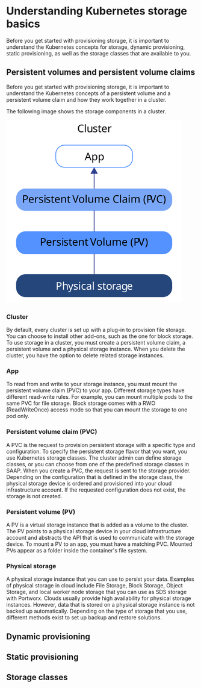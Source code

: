 # Understanding Kubernetes storage basics

Before you get started with provisioning storage, it is important to understand the Kubernetes concepts for storage, dynamic provisioning, static provisioning, as well as the storage classes that are available to you.

## Persistent volumes and persistent volume claims

Before you get started with provisioning storage, it is important to understand the Kubernetes concepts of a persistent volume and a persistent volume claim and how they work together in a cluster.

The following image shows the storage components in a cluster.

![Storage components in a cluster](images/cs_storage_pvc_pv.svg)

### Cluster

By default, every cluster is set up with a plug-in to provision file storage. You can choose to install other add-ons, such as the one for block storage. To use storage in a cluster, you must create a persistent volume claim, a persistent volume and a physical storage instance. When you delete the cluster, you have the option to delete related storage instances.

### App

To read from and write to your storage instance, you must mount the persistent volume claim (PVC) to your app. Different storage types have different read-write rules. For example, you can mount multiple pods to the same PVC for file storage. Block storage comes with a RWO (ReadWriteOnce) access mode so that you can mount the storage to one pod only.

### Persistent volume claim (PVC)

A PVC is the request to provision persistent storage with a specific type and configuration. To specify the persistent storage flavor that you want, you use Kubernetes storage classes. The cluster admin can define storage classes, or you can choose from one of the predefined storage classes in SAAP. When you create a PVC, the request is sent to the storage provider. Depending on the configuration that is defined in the storage class, the physical storage device is ordered and provisioned into your cloud infrastructure account. If the requested configuration does not exist, the storage is not created.

### Persistent volume (PV)

A PV is a virtual storage instance that is added as a volume to the cluster. The PV points to a physical storage device in your cloud infrastructure account and abstracts the API that is used to communicate with the storage device. To mount a PV to an app, you must have a matching PVC. Mounted PVs appear as a folder inside the container's file system.

### Physical storage

A physical storage instance that you can use to persist your data. Examples of physical storage in cloud include File Storage, Block Storage, Object Storage, and local worker node storage that you can use as SDS storage with Portworx. Clouds usually provide high availability for physical storage instances. However, data that is stored on a physical storage instance is not backed up automatically. Depending on the type of storage that you use, different methods exist to set up backup and restore solutions.

## Dynamic provisioning

## Static provisioning

## Storage classes
